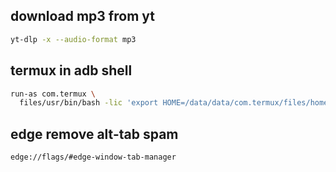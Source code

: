 ## download mp3 from yt

```sh
yt-dlp -x --audio-format mp3
```
## termux in adb shell
```sh
run-as com.termux \
  files/usr/bin/bash -lic 'export HOME=/data/data/com.termux/files/home; cd $HOME; export PATH=/data/data/com.termux/files/usr/bin; export LD_PRELOAD=/data/data/com.termux/files/usr/lib/libtermux-exec.so; bash -i'

```
## edge remove alt-tab spam
```
edge://flags/#edge-window-tab-manager
```
